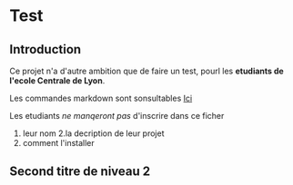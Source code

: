 # Test

## Introduction
Ce projet n'a d'autre ambition que de faire un test, pourl les **etudiants de l'ecole Centrale de Lyon**.

Les commandes markdown sont sonsultables [Ici](https://github.com/adam-p/markdown-here/wiki/Markdown-Chearsheet#links "Markdown
Cheatsheet")

Les etudiants _ne manqeront pas_ d'inscrire dans ce ficher

  1. leur nom
  2.la decription de leur projet
  3. comment l'installer

## Second titre de niveau 2
